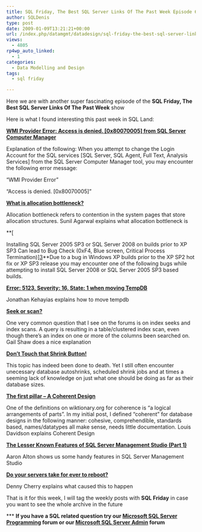 ```yaml
---
title: SQL Friday, The Best SQL Server Links Of The Past Week Episode 6
author: SQLDenis
type: post
date: 2009-01-09T13:21:21+00:00
url: /index.php/datamgmt/datadesign/sql-friday-the-best-sql-server-links-of-6/
views:
  - 4805
rp4wp_auto_linked:
  - 1
categories:
  - Data Modelling and Design
tags:
  - sql friday

---
```

Here we are with another super fascinating episode of the **SQL Friday, The Best SQL Server Links Of The Past Week** show
  
Here is what I found interesting this past week in SQL Land:

**[WMI Provider Error: Access is denied. [0x80070005] from SQL Server Computer Manager][1]**
  
Explanation of the following: When you attempt to change the Login Account for the SQL services [SQL Server, SQL Agent, Full Text, Analysis Services] from the SQL Server Computer Manager tool, you may encounter the following error message:
  
&#8220;WMI Provider Error&#8221;
  
&#8220;Access is denied. [0x80070005]&#8221;

**[What is allocation bottleneck?][2]**
  
Allocation bottleneck refers to contention in the system pages that store allocation structures. Sunil Agarwal explains what allocation bottleneck is

**[
  
Installing SQL Server 2005 SP3 or SQL Server 2008 on builds prior to XP SP3 Can lead to Bug Check (0xF4, Blue screen, Critical Process Termination)][3]**Due to a bug in Windows XP builds prior to the XP SP2 hot fix or XP SP3 release you may encounter one of the following bugs while attempting to install SQL Server 2008 or SQL Server 2005 SP3 based builds.

**[Error: 5123, Severity: 16, State: 1 when moving TempDB][4]**
  
Jonathan Kehayias explains how to move tempdb

**[Seek or scan?][5]**
  
One very common question that I see on the forums is on index seeks and index scans. A query is resulting in a table/clustered index scan, even though there’s an index on one or more of the columns been searched on. Gail Shaw does a nice explanation

**[Don&#8217;t Touch that Shrink Button!][6]**
  
This topic has indeed been done to death. Yet I still often encounter unecessary database autoshrinks, scheduled shrink jobs and at times a seeming lack of knowledge on just what one should be doing as far as their database sizes.

**[The first pillar – A Coherent Design][7]**
  
One of the definitions on wiktionary.org for coherence is “a logical arrangements of parts”. In my initial post, I defined “coherent” for database designs in the following manner: cohesive, comprehendible, standards based, names/datatypes all make sense, needs little documentation. Louis Davidson explains Coherent Design

**[The Lesser Known Features of SQL Server Management Studio (Part 1)][8]**
  
Aaron Alton shows us some handy features in SQL Server Management Studio

**[Do your servers take for ever to reboot?][9]**
  
Denny Cherry explains what caused this to happen



That is it for this week, I will tag the weekly posts with **SQL Friday** in case you want to see the whole archive in the future

\*** **If you have a SQL related question try our [Microsoft SQL Server Programming][10] forum or our [Microsoft SQL Server Admin][11] forum**<ins></ins>

 [1]: http://blogs.msdn.com/psssql/archive/2009/01/05/wmi-provider-error-access-is-denied-0x80070005-from-sql-server-computer-manager.aspx
 [2]: http://blogs.msdn.com/sqlserverstorageengine/archive/2009/01/04/what-is-allocation-bottleneck.aspx
 [3]: http://blogs.msdn.com/psssql/archive/2009/01/07/installing-sql-server-2005-sp3-or-sql-server-2008-on-builds-prior-to-xp-sp3-can-lead-to-bug-check-0xf4-blue-screen-critical-process-termination.aspx
 [4]: http://jmkehayias.blogspot.com/2009/01/error-5123-severity-16-state-1-when.html
 [5]: http://feeds.feedburner.com/~r/SqlInTheWild/~3/506593686/
 [6]: http://www.straightpathsql.com/blog/2009/1/6/dont-touch-that-shrink-button.html
 [7]: http://sqlblog.com/blogs/louis_davidson/archive/2009/01/08/the-first-pillar-a-coherent-design.aspx
 [8]: http://feeds.feedburner.com/~r/TheHobt/~3/505937419/lesser-known-features-of-sql-server.html
 [9]: http://itknowledgeexchange.techtarget.com/sql-server/do-your-servers-take-for-ever-to-reboot/
 [10]: http://forum.ltd.local/viewforum.php?f=17
 [11]: http://forum.ltd.local/viewforum.php?f=22